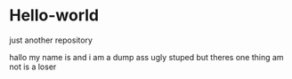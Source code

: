 # Hello-world
just another repository

hallo
  my name is and i am a dump ass ugly stuped but theres one thing am not is a loser

